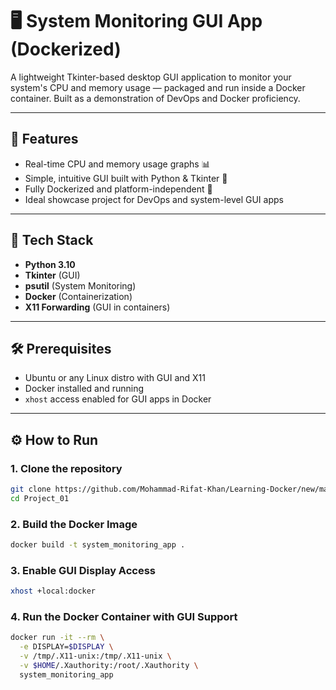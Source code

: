 # 🖥️ System Monitoring GUI App (Dockerized)

A lightweight Tkinter-based desktop GUI application to monitor your system's CPU and memory usage — packaged and run inside a Docker container. Built as a demonstration of DevOps and Docker proficiency.

---

## 🚀 Features

- Real-time CPU and memory usage graphs 📊  
- Simple, intuitive GUI built with Python & Tkinter 🐍  
- Fully Dockerized and platform-independent 🐳  
- Ideal showcase project for DevOps and system-level GUI apps  

---

## 🧰 Tech Stack

- **Python 3.10**
- **Tkinter** (GUI)
- **psutil** (System Monitoring)
- **Docker** (Containerization)
- **X11 Forwarding** (GUI in containers)

---

## 🛠️ Prerequisites

- Ubuntu or any Linux distro with GUI and X11
- Docker installed and running
- `xhost` access enabled for GUI apps in Docker

---

## ⚙️ How to Run

### 1. Clone the repository

```bash
git clone https://github.com/Mohammad-Rifat-Khan/Learning-Docker/new/main/Project_01
cd Project_01

```
### 2. Build the Docker Image

```bash
docker build -t system_monitoring_app .

```
### 3. Enable GUI Display Access

```bash
xhost +local:docker

```
### 4. Run the Docker Container with GUI Support

```bash
docker run -it --rm \
  -e DISPLAY=$DISPLAY \
  -v /tmp/.X11-unix:/tmp/.X11-unix \
  -v $HOME/.Xauthority:/root/.Xauthority \
  system_monitoring_app

```
